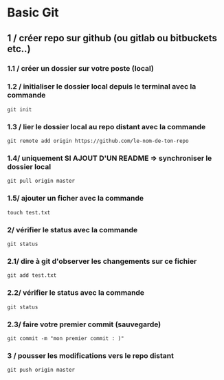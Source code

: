 # Basic Git

## 1 / créer repo sur github (ou gitlab ou bitbuckets etc..)

### 1.1 / créer un dossier sur votre poste (local)

### 1.2 / initialiser le dossier local depuis le terminal avec la commande

    git init

### 1.3 / lier le dossier local au repo distant avec la commande 

    git remote add origin https://github.com/le-nom-de-ton-repo

### 1.4/ uniquement SI AJOUT D'UN README => synchroniser le dossier local

    git pull origin master


### 1.5/ ajouter un ficher avec la commande

    touch test.txt

### 2/ vérifier le status avec la commande

    git status

### 2.1/ dire à git d'observer les changements sur ce fichier

    git add test.txt

### 2.2/ vérifier le status avec la commande

    git status

### 2.3/ faire votre premier commit (sauvegarde)

    git commit -m "mon premier commit : )"

### 3 / pousser les modifications vers le repo distant

    git push origin master
